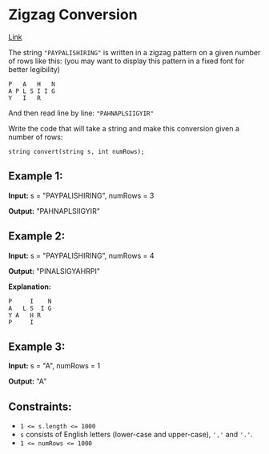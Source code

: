 # Zigzag Conversion

[Link](https://leetcode.com/problems/zigzag-conversion/description/)

The string `"PAYPALISHIRING"` is written in a zigzag pattern on a given number of rows like this: (you may want to display this pattern in a fixed font for better legibility)

```
P   A   H   N
A P L S I I G
Y   I   R
```

And then read line by line: `"PAHNAPLSIIGYIR"`

Write the code that will take a string and make this conversion given a number of rows:

`string convert(string s, int numRows);`

## Example 1:

**Input:** s = "PAYPALISHIRING", numRows = 3

**Output:** "PAHNAPLSIIGYIR"

## Example 2:

**Input:** s = "PAYPALISHIRING", numRows = 4

**Output:** "PINALSIGYAHRPI"

**Explanation:**

```
P     I    N
A   L S  I G
Y A   H R
P     I
```

## Example 3:

**Input:** s = "A", numRows = 1

**Output:** "A"

## Constraints:

- `1 <= s.length <= 1000`
- `s` consists of English letters (lower-case and upper-case), `','` and `'.'`.
- `1 <= numRows <= 1000`

